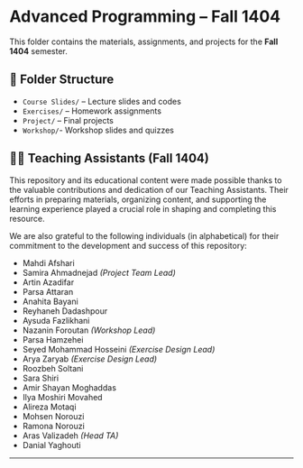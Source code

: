 # Advanced Programming – Fall 1404

This folder contains the materials, assignments, and projects for the **Fall 1404** semester.

## 📂 Folder Structure

- `Course Slides/` – Lecture slides and codes  
- `Exercises/` – Homework assignments  
- `Project/` – Final projects  
- `Workshop/`- Workshop slides and quizzes 


## 👨‍💻 Teaching Assistants (Fall 1404)

This repository and its educational content were made possible thanks to the valuable contributions and dedication of our Teaching Assistants. Their efforts in preparing materials, organizing content, and supporting the learning experience played a crucial role in shaping and completing this resource.

We are also grateful to the following individuals (in alphabetical) for their commitment to the development and success of this repository:

- Mahdi Afshari
- Samira Ahmadnejad *(Project Team Lead)* 
- Artin Azadifar
- Parsa Attaran
- Anahita Bayani
- Reyhaneh Dadashpour
- Aysuda Fazlikhani
- Nazanin Foroutan *(Workshop Lead)*
- Parsa Hamzehei
- Seyed Mohammad Hosseini *(Exercise Design Lead)* 
- Arya Zaryab *(Exercise Design Lead)* 
- Roozbeh Soltani
- Sara Shiri
- Amir Shayan Moghaddas
- Ilya Moshiri Movahed
- Alireza Motaqi
- Mohsen Norouzi
- Ramona Norouzi
- Aras Valizadeh *(Head TA)*
- Danial Yaghouti
---
